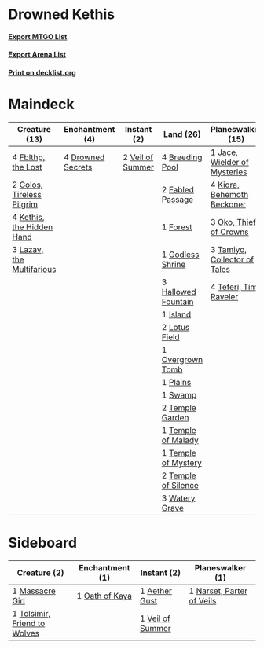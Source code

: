 # Drowned Kethis

#### [Export MTGO List](../collection/Drowned%20Kethis/Drowned%20Kethis.txt)
#### [Export Arena List](../collection/Drowned%20Kethis/Drowned%20Kethis_arena.txt)
#### [Print on decklist.org](http://decklist.org/?deckmain=4%09Breeding%20Pool%0A4%09Drowned%20Secrets%0A2%09Fabled%20Passage%0A4%09Fblthp,%20the%20Lost%0A1%09Forest%0A1%09Godless%20Shrine%0A2%09Golos,%20Tireless%20Pilgrim%0A3%09Hallowed%20Fountain%0A1%09Island%0A1%09Jace,%20Wielder%20of%20Mysteries%0A4%09Kethis,%20the%20Hidden%20Hand%0A4%09Kiora,%20Behemoth%20Beckoner%0A3%09Lazav,%20the%20Multifarious%0A2%09Lotus%20Field%0A3%09Oko,%20Thief%20of%20Crowns%0A1%09Overgrown%20Tomb%0A1%09Plains%0A1%09Swamp%0A3%09Tamiyo,%20Collector%20of%20Tales%0A4%09Teferi,%20Time%20Raveler%0A2%09Temple%20Garden%0A1%09Temple%20of%20Malady%0A1%09Temple%20of%20Mystery%0A2%09Temple%20of%20Silence%0A2%09Veil%20of%20Summer%0A3%09Watery%20Grave&deckside=1%09Aether%20Gust%0A1%09Massacre%20Girl%0A1%09Narset,%20Parter%20of%20Veils%0A1%09Oath%20of%20Kaya%0A1%09Tolsimir,%20Friend%20to%20Wolves%0A1%09Veil%20of%20Summer)
# Maindeck

|                                           Creature (13)                                            |                                      Enchantment (4)                                       |                                        Instant (2)                                        |                                          Land (26)                                           |                                           Planeswalker (15)                                           |
|----------------------------------------------------------------------------------------------------|--------------------------------------------------------------------------------------------|-------------------------------------------------------------------------------------------|----------------------------------------------------------------------------------------------|-------------------------------------------------------------------------------------------------------|
|4 [Fblthp, the Lost](http://gatherer.wizards.com/Pages/Card/Details.aspx?multiverseid=460977)       |4 [Drowned Secrets](http://gatherer.wizards.com/Pages/Card/Details.aspx?multiverseid=452789)|2 [Veil of Summer](http://gatherer.wizards.com/Pages/Card/Details.aspx?multiverseid=466952)|4 [Breeding Pool](http://gatherer.wizards.com/Pages/Card/Details.aspx?multiverseid=97088)     |1 [Jace, Wielder of Mysteries](http://gatherer.wizards.com/Pages/Card/Details.aspx?multiverseid=460981)|
|2 [Golos, Tireless Pilgrim](http://gatherer.wizards.com/Pages/Card/Details.aspx?multiverseid=466980)|                                                                                            |                                                                                           |2 [Fabled Passage](http://gatherer.wizards.com/Pages/Card/Details.aspx?multiverseid=473206)   |4 [Kiora, Behemoth Beckoner](http://gatherer.wizards.com/Pages/Card/Details.aspx?multiverseid=461159)  |
|4 [Kethis, the Hidden Hand](http://gatherer.wizards.com/Pages/Card/Details.aspx?multiverseid=466965)|                                                                                            |                                                                                           |1 [Forest](http://gatherer.wizards.com/Pages/Card/Details.aspx?multiverseid=439860)           |3 [Oko, Thief of Crowns](http://gatherer.wizards.com/Pages/Card/Details.aspx?multiverseid=473159)      |
|3 [Lazav, the Multifarious](http://gatherer.wizards.com/Pages/Card/Details.aspx?multiverseid=452934)|                                                                                            |                                                                                           |1 [Godless Shrine](http://gatherer.wizards.com/Pages/Card/Details.aspx?multiverseid=405099)   |3 [Tamiyo, Collector of Tales](http://gatherer.wizards.com/Pages/Card/Details.aspx?multiverseid=461147)|
|                                                                                                    |                                                                                            |                                                                                           |3 [Hallowed Fountain](http://gatherer.wizards.com/Pages/Card/Details.aspx?multiverseid=97071) |4 [Teferi, Time Raveler](http://gatherer.wizards.com/Pages/Card/Details.aspx?multiverseid=461148)      |
|                                                                                                    |                                                                                            |                                                                                           |1 [Island](http://gatherer.wizards.com/Pages/Card/Details.aspx?multiverseid=439857)           |                                                                                                       |
|                                                                                                    |                                                                                            |                                                                                           |2 [Lotus Field](http://gatherer.wizards.com/Pages/Card/Details.aspx?multiverseid=467003)      |                                                                                                       |
|                                                                                                    |                                                                                            |                                                                                           |1 [Overgrown Tomb](http://gatherer.wizards.com/Pages/Card/Details.aspx?multiverseid=405103)   |                                                                                                       |
|                                                                                                    |                                                                                            |                                                                                           |1 [Plains](http://gatherer.wizards.com/Pages/Card/Details.aspx?multiverseid=439856)           |                                                                                                       |
|                                                                                                    |                                                                                            |                                                                                           |1 [Swamp](http://gatherer.wizards.com/Pages/Card/Details.aspx?multiverseid=439858)            |                                                                                                       |
|                                                                                                    |                                                                                            |                                                                                           |2 [Temple Garden](http://gatherer.wizards.com/Pages/Card/Details.aspx?multiverseid=405112)    |                                                                                                       |
|                                                                                                    |                                                                                            |                                                                                           |1 [Temple of Malady](http://gatherer.wizards.com/Pages/Card/Details.aspx?multiverseid=380515) |                                                                                                       |
|                                                                                                    |                                                                                            |                                                                                           |1 [Temple of Mystery](http://gatherer.wizards.com/Pages/Card/Details.aspx?multiverseid=373571)|                                                                                                       |
|                                                                                                    |                                                                                            |                                                                                           |2 [Temple of Silence](http://gatherer.wizards.com/Pages/Card/Details.aspx?multiverseid=373522)|                                                                                                       |
|                                                                                                    |                                                                                            |                                                                                           |3 [Watery Grave](http://gatherer.wizards.com/Pages/Card/Details.aspx?multiverseid=405114)     |                                                                                                       |


# Sideboard

|                                             Creature (2)                                              |                                     Enchantment (1)                                     |                                        Instant (2)                                        |                                          Planeswalker (1)                                          |
|-------------------------------------------------------------------------------------------------------|-----------------------------------------------------------------------------------------|-------------------------------------------------------------------------------------------|----------------------------------------------------------------------------------------------------|
|1 [Massacre Girl](http://gatherer.wizards.com/Pages/Card/Details.aspx?multiverseid=461026)             |1 [Oath of Kaya](http://gatherer.wizards.com/Pages/Card/Details.aspx?multiverseid=461136)|1 [Aether Gust](http://gatherer.wizards.com/Pages/Card/Details.aspx?multiverseid=466796)   |1 [Narset, Parter of Veils](http://gatherer.wizards.com/Pages/Card/Details.aspx?multiverseid=460988)|
|1 [Tolsimir, Friend to Wolves](http://gatherer.wizards.com/Pages/Card/Details.aspx?multiverseid=461151)|                                                                                         |1 [Veil of Summer](http://gatherer.wizards.com/Pages/Card/Details.aspx?multiverseid=466952)|                                                                                                    |

